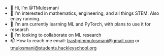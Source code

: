 - 👋 Hi, I’m @TMulosmani
- 👀 I’m interested in mathematics, engineering, and all things STEM. Also enjoy running.
- 🌱 I’m am currently learning ML and PyTorch, with plans to use it for research
- 💞️ I’m looking to collaborate on ML research 
- 📫 How to reach me email: trashgimmulosmani@gmail.com or tmulosmani@students.hackleyschool.org

<!---
TMulosmani/TMulosmani is a ✨ special ✨ repository because its `README.md` (this file) appears on your GitHub profile.
You can click the Preview link to take a look at your changes.
--->
